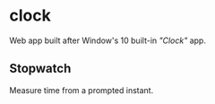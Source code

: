 # clock

Web app built after Window's 10 built-in _"Clock"_ app.

## Stopwatch

Measure time from a prompted instant.
